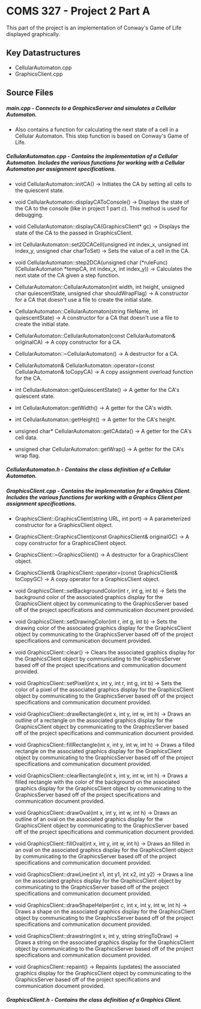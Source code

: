 # COMS 327 - Project 2 Part A
This part of the project is an implementation of Conway's Game of Life displayed graphically.

## Key Datastructures

- CellularAutomaton.cpp
- GraphicsClient.cpp

## Source Files
##### main.cpp - Connects to a GraphicsServer and simulates a Cellular Automaton.

- Also contains a function for calculating the next state of a cell in a Cellular Automaton. This step function is based on Conway's Game of Life.

##### CellularAutomaton.cpp - Contains the implementation of a Cellular Automaton. Includes the various functions for working with a Cellular Automaton per assignment specifications.

- void CellularAutomaton::initCA() -> Initiates the CA by setting all cells to the quiescent state.

- void CellularAutomaton::displayCAToConsole() -> Displays the state of the CA to the console (like in project 1 part c). This method is used for debugging.

- void CellularAutomaton::displayCA(GraphicsClient* gc) -> Displays the state of the CA to the passed in GraphicsClient.

- int CellularAutomaton::set2DCACell(unsigned int index_x, unsigned int index_y, unsigned char charToSet) -> Sets the value of a cell in the CA.

- void CellularAutomaton::step2DCA(unsigned char (*ruleFunc)(CellularAutomaton *tempCA, int index_x, int index_y)) -> Calculates the next state of the CA given a step function.

- CellularAutomaton::CellularAutomaton(int width, int height, unsigned char quiescentState, unsigned char shouldWrapFlag) -> A constructor for a CA that doesn't use a file to create the initial state.

- CellularAutomaton::CellularAutomaton(string fileName, int quiescentState) -> A constructor for a CA that doesn't use a file to create the initial state.

- CellularAutomaton::CellularAutomaton(const CellularAutomaton& originalCA) -> A copy constructor for a CA.

- CellularAutomaton::~CellularAutomaton() -> A destructor for a CA.

- CellularAutomaton& CellularAutomaton::operator=(const CellularAutomaton& toCopyCA) -> A copy assignment overload function for the CA.

- int CellularAutomaton::getQuiescentState() -> A getter for the CA's quiescent state.

- int CellularAutomaton::getWidth() -> A getter for the CA's width.

- int CellularAutomaton::getHeight() -> A getter for the CA's height.

- unsigned char* CellularAutomaton::getCAdata() -> A getter for the CA's cell data.

- unsigned char CellularAutomaton::getWrap() -> A getter for the CA's wrap flag.

##### CellularAutomaton.h - Contains the class definition of a Cellular Automaton.

##### GraphicsClient.cpp - Contains the implementation for a Graphics Client. Includes the various functions for working with a Graphics Client per assignment specifications.

- GraphicsClient::GraphicsClient(string URL, int port) -> A parameterized constructor for a GraphicsClient object.

- GraphicsClient::GraphicsClient(const GraphicsClient& originalGC) -> A copy constructor for a GraphicsClient object.

- GraphicsClient::~GraphicsClient() -> A destructor for a GraphicsClient object.

- GraphicsClient& GraphicsClient::operator=(const GraphicsClient& toCopyGC) -> A copy operator for a GraphicsClient object.

- void GraphicsClient::setBackgroundColor(int r, int g, int b) -> Sets the background color of the associated graphics display for the GraphicsClient object by communicating to the GraphicsServer based off of the project specifications and communication document provided.

- void GraphicsClient::setDrawingColor(int r, int g, int b) -> Sets the drawing color of the associated graphics display for the GraphicsClient object by communicating to the GraphicsServer based off of the project specifications and communication document provided.

- void GraphicsClient::clear() -> Clears the associated graphics display for the GraphicsClient object by communicating to the GraphicsServer based off of the project specifications and communication document provided.

- void GraphicsClient::setPixel(int x, int y, int r, int g, int b) -> Sets the color of a pixel of the associated graphics display for the GraphicsClient object by communicating to the GraphicsServer based off of the project specifications and communication document provided.

- void GraphicsClient::drawRectangle(int x, int y, int w, int h)  -> Draws an outline of a rectangle on the associated graphics display for the GraphicsClient object by communicating to the GraphicsServer based off of the project specifications and communication document provided.

- void GraphicsClient::fillRectangle(int x, int y, int w, int h) -> Draws a filled rectangle on the associated graphics display for the GraphicsClient object by communicating to the GraphicsServer based off of the project specifications and communication document provided.

- void GraphicsClient::clearRectangle(int x, int y, int w, int h) -> Draws a filled rectangle with the color of the background on the associated graphics display for the GraphicsClient object by communicating to the GraphicsServer based off of the project specifications and communication document provided.

- void GraphicsClient::drawOval(int x, int y, int w, int h) -> Draws an outline of an oval on the associated graphics display for the GraphicsClient object by communicating to the GraphicsServer based off of the project specifications and communication document provided.

- void GraphicsClient::fillOval(int x, int y, int w, int h) -> Draws an filled in an oval on the associated graphics display for the GraphicsClient object by communicating to the GraphicsServer based off of the project specifications and communication document provided.

- void GraphicsClient::drawLine(int x1, int y1, int x2, int y2) -> Draws a line on the associated graphics display for the GraphicsClient object by communicating to the GraphicsServer based off of the project specifications and communication document provided.

- void GraphicsClient::drawShapeHelper(int c, int x, int y, int w, int h) -> Draws a shape on the associated graphics display for the GraphicsClient object by communicating to the GraphicsServer based off of the project specifications and communication document provided.

- void GraphicsClient::drawstring(int x, int y, string stringToDraw) -> Draws a string on the associated graphics display for the GraphicsClient object by communicating to the GraphicsServer based off of the project specifications and communication document provided.

- void GraphicsClient::repaint() -> Repaints (updates) the associated graphics display for the GraphicsClient object by communicating to the GraphicsServer based off of the project specifications and communication document provided.

##### GraphicsClient.h - Contains the class definition of a Graphics Client.
